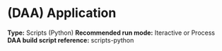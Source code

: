 # (DAA) Application
**Type:**  Scripts (Python)
**Recommended run mode:** Iteractive or Process
**DAA build script reference:** scripts-python